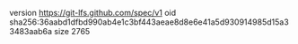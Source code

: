 version https://git-lfs.github.com/spec/v1
oid sha256:36aabd1dfbd990ab4e1c3bf443aeae8d8e6e41a5d930914985d15a33483aab6a
size 2765
